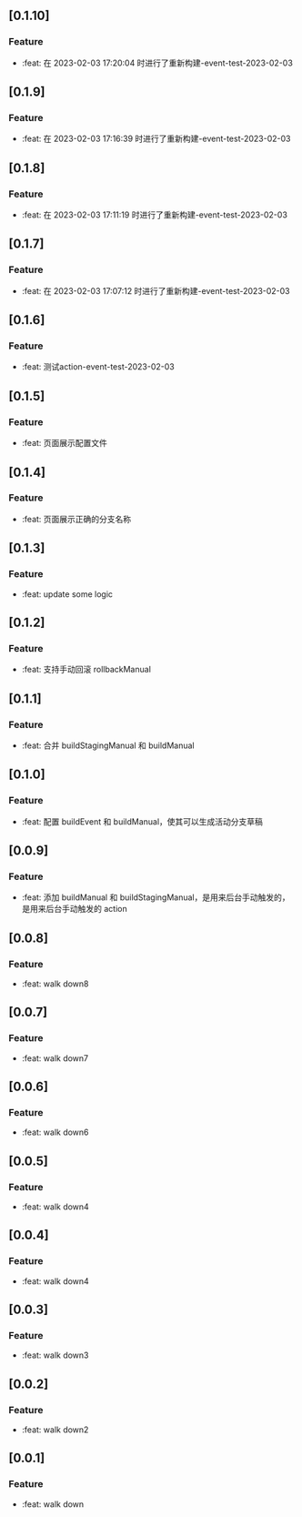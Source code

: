 ## [0.1.10]

### Feature

- :feat: 在 2023-02-03 17:20:04 时进行了重新构建-event-test-2023-02-03

## [0.1.9]

### Feature

- :feat: 在 2023-02-03 17:16:39 时进行了重新构建-event-test-2023-02-03

## [0.1.8]

### Feature

- :feat: 在 2023-02-03 17:11:19 时进行了重新构建-event-test-2023-02-03

## [0.1.7]

### Feature

- :feat: 在 2023-02-03 17:07:12 时进行了重新构建-event-test-2023-02-03

## [0.1.6]

### Feature

- :feat: 测试action-event-test-2023-02-03

## [0.1.5]

### Feature

- :feat: 页面展示配置文件

## [0.1.4]

### Feature

- :feat: 页面展示正确的分支名称

## [0.1.3]

### Feature

- :feat: update some logic

## [0.1.2]

### Feature

- :feat: 支持手动回滚 rollbackManual

## [0.1.1]

### Feature

- :feat: 合并 buildStagingManual 和 buildManual

## [0.1.0]

### Feature

- :feat: 配置 buildEvent 和 buildManual，使其可以生成活动分支草稿

## [0.0.9]

### Feature

- :feat: 添加 buildManual 和 buildStagingManual，是用来后台手动触发的，是用来后台手动触发的 action

## [0.0.8]

### Feature

- :feat: walk down8

## [0.0.7]

### Feature

- :feat: walk down7

## [0.0.6]

### Feature

- :feat: walk down6

## [0.0.5]

### Feature

- :feat: walk down4

## [0.0.4]

### Feature

- :feat: walk down4

## [0.0.3]

### Feature

- :feat: walk down3

## [0.0.2]

### Feature

- :feat: walk down2

## [0.0.1]

### Feature

- :feat: walk down
